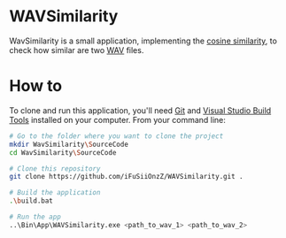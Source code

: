 # WAVSimilarity

WavSimilarity is a small application, implementing the [cosine similarity](http://techinpink.com/2017/08/04/implementing-similarity-measures-cosine-similarity-versus-jaccard-similarity/), to check how similar are two [WAV](https://en.wikipedia.org/wiki/WAV) files.

# How to

To clone and run this application, you'll need [Git](https://git-scm.com/) and [Visual Studio Build Tools](https://visualstudio.microsoft.com/es/downloads/) installed on your computer. From your command line:

```bash
# Go to the folder where you want to clone the project
mkdir WavSimilarity\SourceCode
cd WavSimilarity\SourceCode

# Clone this repository
git clone https://github.com/iFuSiiOnzZ/WAVSimilarity.git .

# Build the application
.\build.bat

# Run the app
..\Bin\App\WAVSimilarity.exe <path_to_wav_1> <path_to_wav_2>
```
